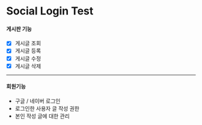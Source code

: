 # Social Login Test

#### 게시판 기능

- [x] 게시글 조회
- [x] 게시글 등록
- [x] 게시글 수정
- [x] 게시글 삭제

---

#### 회원기능

- 구글 / 네이버 로그인
- 로그인한 사용자 글 작성 권한
- 본인 작성 글에 대한 관리


